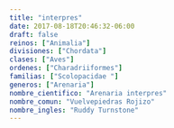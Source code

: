 ```yaml
---
title: "interpres"
date: 2017-08-18T20:46:32-06:00
draft: false
reinos: ["Animalia"]
divisiones: ["Chordata"]
clases: ["Aves"]
ordenes: ["Charadriiformes"]
familias: ["Scolopacidae "]
generos: ["Arenaria"]
nombre_cientifico: "Arenaria interpres"
nombre_comun: "Vuelvepiedras Rojizo"
nombre_ingles: "Ruddy Turnstone"
---
```

